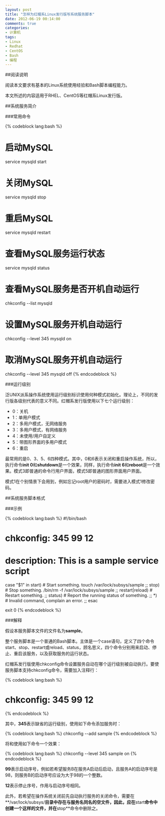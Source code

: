 ```yaml
---
layout: post
title: "怎样为红帽系Linux发行版写系统服务脚本"
date: 2012-06-19 00:14:00
comments: true
categories:
- 计算机
tags:
- Linux
- Redhat
- CentOS
- Bash
- 编程
---
```

##阅读说明

阅读本文要求有基本的Linux系统使用经验和Bash脚本编程能力。

本文所述的内容适用于RHEL、CentOS等红帽系Linux发行版。

##系统服务简介

###常用命令

{% codeblock lang:bash %}
# 启动MySQL
service mysqld start

# 关闭MySQL
service mysqld stop

# 重启MySQL
service mysqld restart

# 查看MySQL服务运行状态
service mysqld status

# 查看MySQL服务是否开机自动运行
chkconfig --list mysqld

# 设置MySQL服务开机自动运行
chkconfig --level 345 mysqld on

# 取消MySQL服务开机自动运行
chkconfig --level 345 mysqld off
{% endcodeblock %}

###运行级别

泛UNIX派系操作系统使用运行级别标识使用何种模式初始化。理论上，不同的发行版各级别代表的意义不同。红帽系发行版使用以下七个运行级别：

  - 0：关机
  - 1：单用户模式
  - 2：多用户模式，无网络服务
  - 3：多用户模式，有网络服务
  - 4：未使用/用户自定义
  - 5：带图形界面的多用户模式
  - 6：重启

最常用的是0、3、5、6四种模式。其中，0和6表示关闭和重启操作系统，所以，执行命令**init 0**和**shutdown**是一个效果，同样，执行命令**init 6**和**reboot**是一个效果。模式3即普通的命令行用户界面，模式5即普通的图形界面用户界面。

模式1在个别情景下会用到，例如忘记root用户的密码时，需要进入模式1修改密码。

##系统服务脚本格式

###示例

{% codeblock lang:bash %}
#!/bin/bash

# chkconfig: 345 99 12
# description: This is a sample service script

case "$1" in
    start)
        # Start something.
        touch /var/lock/subsys/sample
        ;;
    stop)
        # Stop something.
        /bin/rm -f /var/lock/subsys/sample
        ;;
    restart|reload)
        # Restart something.
        ;;
    status)
        # Report the running status of something.
        ;;
    *)
        # Invalid command, complain an error.
        ;;
esac

exit 0
{% endcodeblock %}

###解释

假设本服务脚本文件的文件名为**sample**。

整个服务脚本是一个普通的Bash脚本。主体是一个case语句，定义了四个命令start、stop、restart或reload、status，顾名思义，四个命令分别用来启动、停止、重启该服务，以及获取服务的运行状态。

红帽系发行版使用chkconfig命令设置服务自动在哪个运行级别被自动执行。要使服务脚本支持chkconfig命令，需要加入注释行：

{% codeblock lang:bash %}
# chkconfig: 345 99 12
{% endcodeblock %}

其中，**345**表示缺省的运行级别，使用如下命令添加服务时：

{% codeblock lang:bash %}
chkconfig --add sample
{% endcodeblock %}

将和使用如下命令一个效果：

{% codeblock lang:bash %}
chkconfig --level 345 sample on
{% endcodeblock %}

**99**表示启动序号，例如若希望服务B在服务A启动后启动，且服务A的启动序号是98，则服务B的启动序号应设为大于98的一个整数。

**12**表示停止序号，作用与启动序号相同。

此外，若希望在操作系统关闭前先自动执行服务的关闭命令，需要在**/var/lock/subsys/**目录中存在与服务名同名的空文件，因此，应在**start**命令中创建一个这样的文件，并在**stop**命令中删除之。
